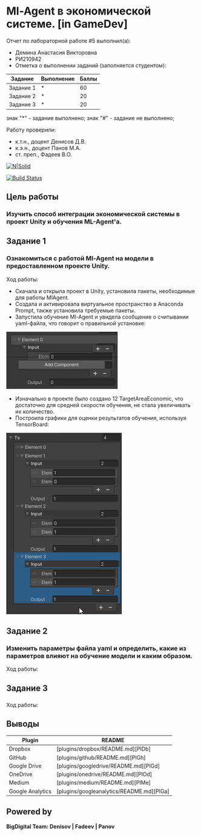 # Ml-Agent в экономической системе. [in GameDev]
Отчет по лабораторной работе #5 выполнил(а):
- Демина Анастасия Викторовна
- РИ210942
- Отметка о выполнении заданий (заполняется студентом):

| Задание | Выполнение | Баллы |
| ------ | ------ | ------ |
| Задание 1 | * | 60 |
| Задание 2 | * | 20 |
| Задание 3 | * | 20 |

знак "*" - задание выполнено; знак "#" - задание не выполнено;

Работу проверили:
- к.т.н., доцент Денисов Д.В.
- к.э.н., доцент Панов М.А.
- ст. преп., Фадеев В.О.

[![N|Solid](https://cldup.com/dTxpPi9lDf.thumb.png)](https://nodesource.com/products/nsolid)

[![Build Status](https://travis-ci.org/joemccann/dillinger.svg?branch=master)](https://travis-ci.org/joemccann/dillinger)

## Цель работы
### Изучить способ интеграции экономической системы в проект Unity и обучения ML-Agent'а.

## Задание 1
### Ознакомиться с работой Ml-Agent на модели в предоставленном проекте Unity.
Ход работы:

- Скачала и открыла проект в Unity, установила пакеты, необходимые для работы MlAgent.
- Создала и активировала виртуальное пространство в Anaconda Prompt,  также установила требуемые пакеты.
- Запустила обучение Ml-Agent и увидела сообщение о считывании yaml-файла, что говорит о правильной установке:

![Image alt](https://github.com/cutterror/DA-in_gameDev-lab4/blob/main/images/num1/OR/1.png)

- Изначально в проекте было создано 12 TargetAreaEconomic, что достаточно для средней скорости обучения, не стала увеличивать их количество.
- Построила графики для оценки результатов обучения, используя TensorBoard:

![Image alt](https://github.com/cutterror/DA-in_gameDev-lab4/blob/main/images/num1/OR/2.png)


## Задание 2
### Изменить параметры файла yaml и определить, какие из параметров влияют на обучение модели и каким образом.
Ход работы:



## Задание 3
### 
Ход работы:


## Выводы



| Plugin | README |
| ------ | ------ |
| Dropbox | [plugins/dropbox/README.md][PlDb] |
| GitHub | [plugins/github/README.md][PlGh] |
| Google Drive | [plugins/googledrive/README.md][PlGd] |
| OneDrive | [plugins/onedrive/README.md][PlOd] |
| Medium | [plugins/medium/README.md][PlMe] |
| Google Analytics | [plugins/googleanalytics/README.md][PlGa] |

## Powered by

**BigDigital Team: Denisov | Fadeev | Panov**
